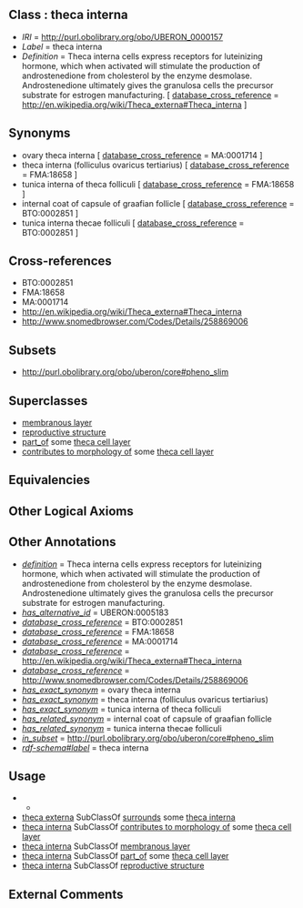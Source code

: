 
## Class : theca interna

 * *IRI* = http://purl.obolibrary.org/obo/UBERON_0000157
 * *Label* = theca interna
 * *Definition* = Theca interna cells express receptors for luteinizing hormone, which when activated will stimulate the production of androstenedione from cholesterol by the enzyme desmolase. Androstenedione ultimately gives the granulosa cells the precursor substrate for estrogen manufacturing. [ [database_cross_reference](../../ef/oboInOwl#hasDbXref.md) = http://en.wikipedia.org/wiki/Theca_externa#Theca_interna ]

## Synonyms

 * ovary theca interna [ [database_cross_reference](../../ef/oboInOwl#hasDbXref.md) = MA:0001714 ]
 * theca interna (folliculus ovaricus tertiarius) [ [database_cross_reference](../../ef/oboInOwl#hasDbXref.md) = FMA:18658 ]
 * tunica interna of theca folliculi [ [database_cross_reference](../../ef/oboInOwl#hasDbXref.md) = FMA:18658 ]
 * internal coat of capsule of graafian follicle [ [database_cross_reference](../../ef/oboInOwl#hasDbXref.md) = BTO:0002851 ]
 * tunica interna thecae folliculi [ [database_cross_reference](../../ef/oboInOwl#hasDbXref.md) = BTO:0002851 ]

## Cross-references

 * BTO:0002851
 * FMA:18658
 * MA:0001714
 * http://en.wikipedia.org/wiki/Theca_externa#Theca_interna
 * http://www.snomedbrowser.com/Codes/Details/258869006

## Subsets

 * http://purl.obolibrary.org/obo/uberon/core#pheno_slim

## Superclasses

 * [membranous layer](../../UBERON/58/UBERON_0000158.md)
 * [reproductive structure](../../UBERON/56/UBERON_0005156.md)
 * [part_of](../../BFO/50/BFO_0000050.md) some [theca cell layer](../../UBERON/55/UBERON_0000155.md)
 * [contributes to morphology of](../../RO/33/RO_0002433.md) some [theca cell layer](../../UBERON/55/UBERON_0000155.md)

## Equivalencies


## Other Logical Axioms


## Other Annotations

 * *[definition](../../IAO/15/IAO_0000115.md)* = Theca interna cells express receptors for luteinizing hormone, which when activated will stimulate the production of androstenedione from cholesterol by the enzyme desmolase. Androstenedione ultimately gives the granulosa cells the precursor substrate for estrogen manufacturing.
 * *[has_alternative_id](../../Id/oboInOwl#hasAlternativeId.md)* = UBERON:0005183
 * *[database_cross_reference](../../ef/oboInOwl#hasDbXref.md)* = BTO:0002851
 * *[database_cross_reference](../../ef/oboInOwl#hasDbXref.md)* = FMA:18658
 * *[database_cross_reference](../../ef/oboInOwl#hasDbXref.md)* = MA:0001714
 * *[database_cross_reference](../../ef/oboInOwl#hasDbXref.md)* = http://en.wikipedia.org/wiki/Theca_externa#Theca_interna
 * *[database_cross_reference](../../ef/oboInOwl#hasDbXref.md)* = http://www.snomedbrowser.com/Codes/Details/258869006
 * *[has_exact_synonym](../../ym/oboInOwl#hasExactSynonym.md)* = ovary theca interna
 * *[has_exact_synonym](../../ym/oboInOwl#hasExactSynonym.md)* = theca interna (folliculus ovaricus tertiarius)
 * *[has_exact_synonym](../../ym/oboInOwl#hasExactSynonym.md)* = tunica interna of theca folliculi
 * *[has_related_synonym](../../ym/oboInOwl#hasRelatedSynonym.md)* = internal coat of capsule of graafian follicle
 * *[has_related_synonym](../../ym/oboInOwl#hasRelatedSynonym.md)* = tunica interna thecae folliculi
 * *[in_subset](../../et/oboInOwl#inSubset.md)* = http://purl.obolibrary.org/obo/uberon/core#pheno_slim
 * *[rdf-schema#label](../../el/rdf-schema#label.md)* = theca interna

## Usage

 * -
 * [theca externa](../../UBERON/56/UBERON_0000156.md) SubClassOf [surrounds](../../RO/21/RO_0002221.md) some [theca interna](../../UBERON/57/UBERON_0000157.md)
 * [theca interna](../../UBERON/57/UBERON_0000157.md) SubClassOf [contributes to morphology of](../../RO/33/RO_0002433.md) some [theca cell layer](../../UBERON/55/UBERON_0000155.md)
 * [theca interna](../../UBERON/57/UBERON_0000157.md) SubClassOf [membranous layer](../../UBERON/58/UBERON_0000158.md)
 * [theca interna](../../UBERON/57/UBERON_0000157.md) SubClassOf [part_of](../../BFO/50/BFO_0000050.md) some [theca cell layer](../../UBERON/55/UBERON_0000155.md)
 * [theca interna](../../UBERON/57/UBERON_0000157.md) SubClassOf [reproductive structure](../../UBERON/56/UBERON_0005156.md)

## External Comments

